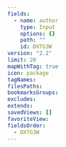 ```yaml
---
fields:
  - name: author
    type: Input
    options: {}
    path: ""
    id: DXTG3W
version: "2.2"
limit: 20
mapWithTag: true
icon: package
tagNames: 
filesPaths: 
bookmarksGroups: 
excludes: 
extends: 
savedViews: []
favoriteView: 
fieldsOrder:
  - DXTG3W
---
```

